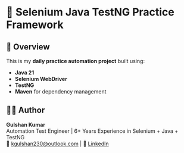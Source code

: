 # 🧪 Selenium Java TestNG Practice Framework

## 📌 Overview
This is my **daily practice automation project** built using:
- **Java 21**
- **Selenium WebDriver**
- **TestNG**
- **Maven** for dependency management

## 🧑‍💻 Author
**Gulshan Kumar**  
Automation Test Engineer | 6+ Years Experience in Selenium + Java + TestNG  
📧 kgulshan230@outlook.com | 💼 [LinkedIn](https://www.linkedin.com/in/gulshan98/)
